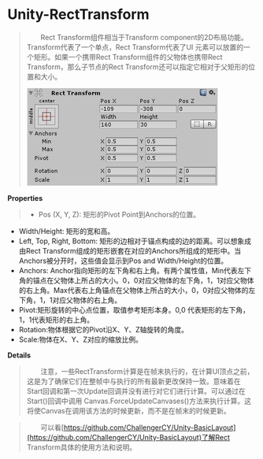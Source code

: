 # Unity-RectTransform
>&nbsp;&nbsp;&nbsp;&nbsp;&nbsp;&nbsp;&nbsp;Rect Transform组件相当于Transform component的2D布局功能。Transform代表了一个单点，Rect Transform代表了UI 元素可以放置的一个矩形。如果一个携带Rect Transform组件的父物体也携带Rect Transform，那么子节点的Rect Transform还可以指定它相对于父矩形的位置和大小。
>
>![UI_RectTransform](https://github.com/ChallengerCY/Unity-RectTransform/blob/master/Picture%26Gif/UI_RectTransform.png)

**Properties**
>- Pos (X, Y, Z): 矩形的Pivot Point到Anchors的位置。
- Width/Height: 矩形的宽和高。
- Left, Top, Right, Bottom: 矩形的边相对于锚点构成的边的距离。可以想象成由Rect Transform组成的矩形嵌套在对应的Anchors所组成的矩形中。当Anchors被分开时，这些值会显示到Pos and Width/Height的位置。
- Anchors: Anchor指向矩形的左下角和右上角。有两个属性值，Min代表左下角的锚点在父物体上所占的大小。0，0对应父物体的左下角，1，1对应父物体的右上角。Max代表右上角锚点在父物体上所占的大小，0，0对应父物体的左下角，1，1对应父物体的右上角。
- Pivot:矩形旋转的中心点位置，取值参考矩形本身。0,0 代表矩形的左下角，1，1代表矩形的右上角。
- Rotation:物体根据它的Pivot沿X、Y、Z轴旋转的角度。
- Scale:物体在X、Y、Z对应的缩放比例。

**Details**
>&nbsp;&nbsp;&nbsp;&nbsp;&nbsp;&nbsp;&nbsp;注意，一些RectTransform计算是在帧末执行的，在计算UI顶点之前，这是为了确保它们在整帧中与执行的所有最新更改保持一致。意味着在Start回调和第一次Update回调并没有进行对它们进行计算。可以通过在Start()回调中调用 Canvas.ForceUpdateCanvases()方法来执行计算。这将使Canvas在调用该方法的时候更新，而不是在帧末的时候更新。

>&nbsp;&nbsp;&nbsp;&nbsp;&nbsp;&nbsp;&nbsp;可以看[https://github.com/ChallengerCY/Unity-BasicLayout](https://github.com/ChallengerCY/Unity-BasicLayout)了解Rect Transform具体的使用方法和说明。